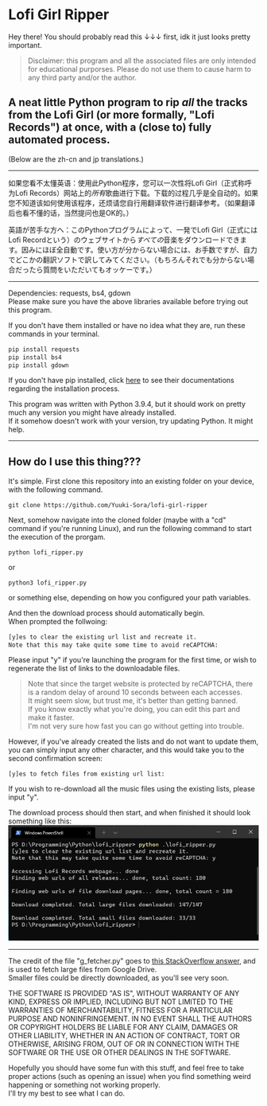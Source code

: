 # Lofi Girl Ripper
Hey there! You should probably read this ↓↓↓ first, idk it just looks pretty important. 
>Disclaimer: this program and all the associated files are only intended for educational purporses. Please do not use them to cause harm to any third party and/or the author. 

## A neat little Python program to rip *all* the tracks from the Lofi Girl (or more formally, "Lofi Records") at once, with a (close to) fully automated process. 
(Below are the zh-cn and jp translations.)

---
如果您看不太懂英语：使用此Python程序，您可以一次性将Lofi Girl（正式称呼为Lofi Records）网站上的*所有*歌曲进行下载。下载的过程几乎是全自动的。如果您不知道该如何使用该程序，还烦请您自行用翻译软件进行翻译参考。（如果翻译后也看不懂的话，当然提问也是OK的。）

英語が苦手な方へ：このPythonプログラムによって、一発でLofi Girl（正式にはLofi Recordという）のウェブサイトから*すべての*音楽をダウンロードできます。因みにほぼ全自動です。使い方が分からない場合には、お手数ですが、自力でどこかの翻訳ソフトで訳してみてください。（もちろんそれでも分からない場合だったら質問をいただいてもオッケーです。）

---
Dependencies: requests, bs4, gdown\
Please make sure you have the above libraries available before trying out this program. 

If you don't have them installed or have no idea what they are, run these commands in your terminal. 
```
pip install requests
pip install bs4
pip install gdown
```
If you don't have pip installed, click [here](https://pip.pypa.io/en/stable/installation/) to see their documentations regarding the installation process. 

This program was written with Python 3.9.4, but it should work on pretty much any version you might have already installed. \
If it somehow doesn't work with your version, try updating Python. It might help. 

---
## How do I use this thing??? 
It's simple. First clone this repository into an existing folder on your device, with the following command. 
```
git clone https://github.com/Yuuki-Sora/lofi-girl-ripper
```
Next, somehow navigate into the cloned folder (maybe with a "cd" command if you're running Linux), and run the following command to start the execution of the prorgam. 
```
python lofi_ripper.py
```
or
```
python3 lofi_ripper.py
```
or something else, depending on how you configured your path variables. 

And then the download process should automatically begin. \
When prompted the follwoing: 
```
[y]es to clear the existing url list and recreate it. 
Note that this may take quite some time to avoid reCAPTCHA: 
```
Please input "y" if you're launching the program for the first time, or wish to regenerate the list of links to the downloadable files. 

>Note that since the target website is protected by reCAPTCHA, there is a random delay of around 10 seconds between each accesses. \
It might seem slow, but trust me, it's better than getting banned. \
If you know exactly what you're doing, you can edit this part and make it faster. \
I'm not very sure how fast you can go without getting into trouble. 

However, if you've already created the lists and do not want to update them, you can simply input any other character, and this would take you to the second confirmation screen: 
```
[y]es to fetch files from existing url list: 
```
If you wish to re-download all the music files using the existing lists, please input "y". 

The download process should then start, and when finished it should look something like this: 
![A Screenshot](スクリーンショット.png)

---
The credit of the file "g_fetcher.py" goes to [this StackOverflow answer](https://stackoverflow.com/questions/25010369/wget-curl-large-file-from-google-drive/39225039#39225039), and is used to fetch large files from Google Drive. \
Smaller files could be directly downloaded, as you'll see very soon. 

THE SOFTWARE IS PROVIDED "AS IS", WITHOUT WARRANTY OF ANY KIND, EXPRESS OR IMPLIED, INCLUDING BUT NOT LIMITED TO THE WARRANTIES OF MERCHANTABILITY, FITNESS FOR A PARTICULAR PURPOSE AND NONINFRINGEMENT. IN NO EVENT SHALL THE AUTHORS OR COPYRIGHT HOLDERS BE LIABLE FOR ANY CLAIM, DAMAGES OR OTHER LIABILITY, WHETHER IN AN ACTION OF CONTRACT, TORT OR OTHERWISE, ARISING FROM, OUT OF OR IN CONNECTION WITH THE SOFTWARE OR THE USE OR OTHER DEALINGS IN THE SOFTWARE. 

Hopefully you should have some fun with this stuff, and feel free to take proper actions (such as opening an issue) when you find something weird happening or something not working properly. \
I'll try my best to see what I can do. 